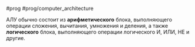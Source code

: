 #prog #prog/computer_architecture

АЛУ обычно состоит из **арифметического** блока, выполняющего операции сложения, вычитания, умножения и деления, а также **логического** блока, выполняющего операции логического И, ИЛИ, НЕ и другие.
